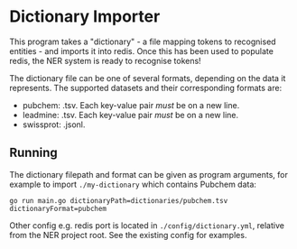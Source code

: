 # Dictionary Importer

This program takes a "dictionary" - a file mapping tokens to recognised entities - and imports it into redis. Once this has been used to populate redis, the NER system is ready to recognise tokens!

The dictionary file can be one of several formats, depending on the data it represents. The supported datasets and their corresponding formats are:

- pubchem: .tsv. Each key-value pair *must* be on a new line.
- leadmine: .tsv. Each key-value pair *must* be on a new line.
- swissprot: .jsonl.

## Running

The dictionary filepath and format can be given as program arguments, for example to import `./my-dictionary` which contains Pubchem data:

`go run main.go dictionaryPath=dictionaries/pubchem.tsv dictionaryFormat=pubchem`

Other config e.g. redis port is located in `./config/dictionary.yml`, relative from the NER project root. See the existing config for examples. 